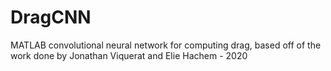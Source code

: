 # DragCNN
MATLAB convolutional neural network for computing drag, based off of the work done by Jonathan Viquerat and Elie Hachem - 2020
